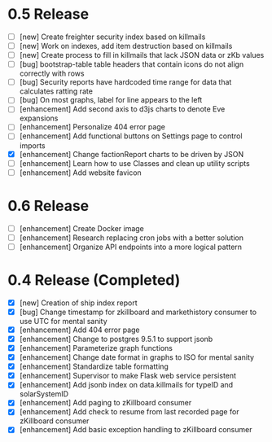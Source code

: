 0.5 Release
==================

- [ ] [new] Create freighter security index based on killmails  
- [ ] [new] Work on indexes, add item destruction based on killmails  
- [ ] [new] Create process to fill in killmails that lack JSON data or zKb values  
- [ ] [bug] bootstrap-table table headers that contain icons do not align correctly with rows  
- [ ] [bug] Security reports have hardcoded time range for data that calculates ratting rate  
- [ ] [bug] On most graphs, label for line appears to the left  
- [ ] [enhancement] Add second axis to d3js charts to denote Eve expansions  
- [ ] [enhancement] Personalize 404 error page  
- [ ] [enhancement] Add functional buttons on Settings page to control imports  
- [x] [enhancement] Change factionReport charts to be driven by JSON  
- [ ] [enhancement] Learn how to use Classes and clean up utility scripts 
- [ ] [enhancement] Add website favicon  

0.6 Release
==================
  
- [ ] [enhancement] Create Docker image  
- [ ] [enhancement] Research replacing cron jobs with a better solution
- [ ] [enhancement] Organize API endpoints into a more logical pattern    

0.4 Release (Completed)
==================
  
- [x] [new] Creation of ship index report
- [x] [bug] Change timestamp for zkillboard and markethistory consumer to use UTC for mental sanity   
- [x] [enhancement] Add 404 error page  
- [x] [enhancement] Change to postgres 9.5.1 to support jsonb  
- [x] [enhancement] Parameterize graph functions  
- [x] [enhancement] Change date format in graphs to ISO for mental sanity  
- [x] [enhancement] Standardize table formatting  
- [x] [enhancement] Supervisor to make Flask web service persistent  
- [x] [enhancement] Add jsonb index on data.killmails for typeID and solarSystemID
- [x] [enhancement] Add paging to zKillboard consumer
- [x] [enhancement] Add check to resume from last recorded page for zKillboard consumer  
- [x] [enhancement] Add basic exception handling to zKillboard consumer  
